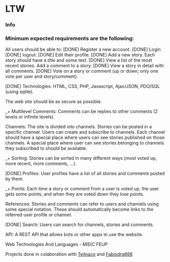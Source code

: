 # **LTW**

### Info

### Minimum expected requirements are the following:

All users should be able to:
  [DONE] Register a new account.
  [DONE] Login
  [DONE] logout.
  [DONE] Edit their profile.
  [DONE] Add a new story. Each story should have a title and some text.
  [DONE] View a list of the most recent stories.
         Add a comment to a story.
  [DONE] View a story in detail with all comments.
  [DONE] Vote on a story or comment (up or down; only one vote per user and story/comment).
 
  [DONE] Technologies:
          HTML, CSS, PHP, Javascript, Ajax/JSON, PDO/SQL (using sqlite).



The web site should be as secure as possible.

 _+ Multilevel Comments: Comments can be replies to other comments (2 levels or infinite levels).

Channels: The site is divided into channels. Stories can be posted in a specific channel. Users can create and subscribe to channels. 
Each channel should have a special place where users can see stories published on those channels. A special place where user can see stories belonging to channels they subscribed to should be available.

_+ Sorting: Stories can be sorted in many different ways (most voted up, more recent, more comments, …).

[DONE] Profiles: User profiles have a list of all stories and comments posted by them.

_+ Points: Each time a story or comment from a user is voted up, the user gets some points; and when they are voted down they lose points.

References: Stories and comments can refer to users and channels using some special notation. These should automatically become links 
to the referred user profile or channel.

[DONE] Search: Users can search for channels, stories and comments.

API: A REST API that allows bots or other apps to use the website.



Web Technologies And Languages - MIEIC FEUP

Projects done in colaboration with [TejInaco](https://github.com/TejInaco) and [Fabiodrg666](https://github.com/Fabiodrg666)

